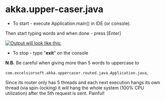 # akka.upper-caser.java

- To start - execute Application.main() in IDE (or console).
       
Then start typing words and when done - press [Enter]


[![Output will look like this:][1]][1]


  [1]: https://s16.postimg.org/kcafmg61x/Capture.jpg


- To stop - type "**exit**" on the console

**N.B.** Be careful when giving more than 5 words to uppercase to

 `com.excelsiorsoft.akka.uppercaser.routed.java.Application.java`, 

Since its router only has 5 threads and each next execution hangs its own thread (via spin-locking) it will hang the whole system (100% CPU utilization) after the 5th request is sent.  Painful!
